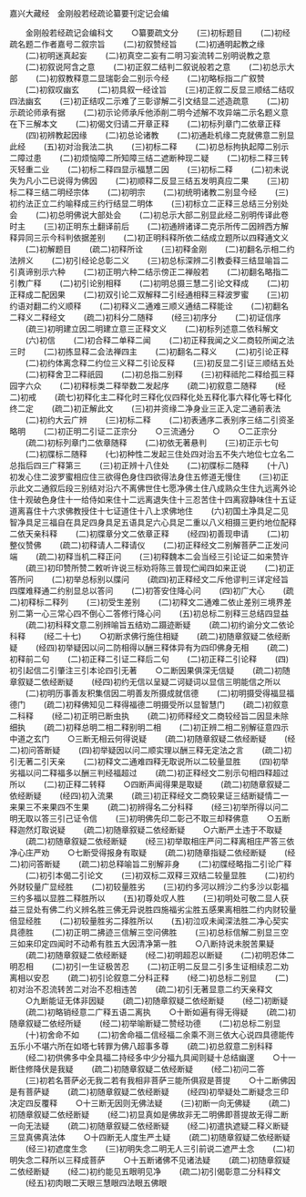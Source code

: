 <!-- { "loadSidebar": true } -->
嘉兴大藏经　金刚般若经疏论纂要刊定记会编


　　金刚般若经疏记会编科文
　　○纂要疏文分
　　(三)初标题目
　　(二)初经疏名题二作者嘉号二叙宗旨
　　(二)初叙赞经旨
　　(二)初通明起教之缘
　　(二)初明迷真起妄
　　(二)初真空二妄有二明习妄流转二别明说教之意
　　(二)初叙说阿含之意
　　(二)初正叙二结判二叙说般若之意
　　(二)初总示大部
　　(二)初叙教释意二显瑞彰会二别示今经
　　(二)初略标指二广叙赞
　　(二)初叙叹幽玄
　　(二)初具叙一经诠旨
　　(三)初正叙二反显三顺结二结叹四法幽玄
　　(三)初正结叹二示难了三彰谬解二引文结显二述造疏意
　　(二)初示疏论师承有据
　　(二)初示论师承斥他添削二明今述解不攻异端二示名题义意在下三解本文
　　(二)初偈文归请二开章正释
　　(二)初标列章门二依章正释
　　(四)初辨教起因缘
　　(二)初总论诸教
　　(二)初通赴机缘二克就佛意二别显此经
　　(五)初对治我法二执
　　(三)初标二释
　　(二)初总标拘执起障二别示二障过患
　　(二)初烦恼障二所知障三结二遮断种现二疑
　　(二)初标二释三转灭轻重二业
　　(二)初标二释四显示福慧二因
　　(三)初标二释
　　(二)初未说失为凡小二已说得为佛因
　　(二)初顺释二反显三结五发明真应二果
　　(三)初标二释三结二明经宗体
　　(二)初明宗
　　(二)初统明诸教二别显今经
　　(三)初约法正立二约喻释成三约行结显二明体
　　(三)初标立二正释三总结三分别处会
　　(二)初总明佛说大部处会
　　(二)初总示大部二别显此经二别明传译此卷时主
　　(三)初正明东土翻译前后
　　(二)初通辨诸译二克示所传二因辨西方解释异同三示今科判依据差别
　　(二)初正明科释所依二结成立题所以四释通文义
　　(二)初解题目
　　(疏二)初释所诠
　　(三)初释金刚
　　(二)初翻名示相二约法辨义
　　(二)初引经论总彰二义
　　(三)初总标深辨二引教委释三结显喻旨二引真谛别示六种
　　(二)初正明六种二结示傍正二禅般若
　　(二)初翻名略指二引教广释
　　(二)初引论别相释
　　(二)初明总摄三慧二引论文释成
　　(二)初正释成二配因果
　　(二)初双引论二双解释二引经通相释三释波罗蜜
　　(三)初约语对翻二约义顺释
　　(二)初释义二通难三顺义通结二释能诠
　　(二)初翻名二释义二释经文
　　(疏二)初科分二随释
　　(经三)初序分
　　(二)初证信序
　　(疏三)初明建立因二明建立意三正释文义
　　(二)初标列述意二依科解文
　　(六)初信
　　(二)初合释二单释二闻
　　(二)初正释我闻之义二商较所闻之法三时
　　(二)初拣显释二会法禅四主
　　(二)初翻名二释义
　　(二)初引论正释
　　(二)初约体离念释二约位三义释二引论反释
　　(三)初反显二引证三顺结五处
　　(二)初释舍卫二释祇园
　　(二)初总指二别释
　　(三)初释祗陀二释给孤三释园字六众
　　(二)初释标类二释举数二发起序
　　(疏二)初叙意二随释
　　(经二)初戒
　　(疏七)初释化主二释化时三释化仪四释化处五释化事六释化等七释化终二定
　　(疏二)初正解此文
　　(三)初并资缘二净身业三正入定二通前表法
　　(二)初约大云广辨
　　(三)初标二释
　　(二)初表通序二表别序三结二引资圣略明
　　(二)初正明二引证二正宗分
　　○三流通分
　　○
　　○二正宗分
　　(疏二)初标列章门二依章随释
　　(二)初依无著悬判
　　(三)初正示七句
　　(二)初牒标二随释
　　(七)初种性二发起三住处四对治五不失六地位七立名二总指后四三广释第三
　　(三)初正辨十八住处
　　(二)初牒标二随释
　　(十八)初发心住二波罗蜜相应住三欲得色身住四欲得法身住五修道无慢住
　　(三)初正示此文二通叙后段三别结对沿六不离佛世住七愿净佛土住八成熟众生住九远离外论住十观破色身住十一给侍如来住十二远离退失住十三忍苦住十四离寂静味住十五证道离喜住十六求佛教授住十七证道住十八上求佛地住
　　(六)初国土净具足二见智净具足三福自在具足四身具足五语具足六心具足二重以八义相摄三更约地位配释二依天亲科释
　　(二)初牒章分文二依章正释
　　(经四)初善现申请
　　(二)初整仪赞佛
　　(疏二)初释请人二释请仪
　　(二)初正释经文二别解菩萨二正发问端
　　(疏二)初释当机二释正问
　　(三)初释魏本二会当经三引论证二如来赞许
　　(疏三)初印赞所赞二敕听许说三标劝将陈三普现伫闻四如来正说
　　(二)初正答所问
　　(二)初举总标别以牒问
　　(疏四)初正释经文二斥他谬判三详定经旨四牒难释通二约别显总以答问
　　(二)初答安住降心问
　　(四)初广大心
　　(疏二)初释标二释列
　　(三)初受生差别
　　(二)初释文二通难二依止差别三境界差别二第一心三常心四不倒心二答修行降心问
　　(五)初总标二别释三总结四显益
　　(疏二)初科释文意二别辨喻旨五结劝二蹑迹断疑
　　(疏二)初约谕分文二依论科释
　　(经二十七)
　　○初断求佛行施住相疑
　　(疏二)初随章叙疑二依经断疑
　　(经四)初举疑因以问二防相得以酬三释体异有为四印佛身无相
　　(疏二)初释前二句
　　(二)初正释二引证二释后二句
　　(二)初正释二引论释
　　(四)初引起信二引肇注三引本论四引无著
　　○二断因果俱深无信疑
　　(疏二)初随章叙疑二依经断疑
　　(经四)初约无信以呈疑二诃疑词以显信三明能信之所以
　　(二)初明历事善友积集信因二明善友所摄成就信德
　　(二)初明摄受得福显福德门
　　(疏二)初释佛知见二释得福德二明摄受所以显智慧门
　　(疏二)初叙意二科释
　　(经二)初正明已断虫执
　　(疏二)初师释经文二商较经旨二因显未除细执
　　(疏二)初释总明二相二释别明二相
　　(二)初正辨二相二别解征意四示中道之玄门
　　○三断无相云何得说疑
　　(疏二)初随章叙疑二依经断疑
　　(经二)初问答断疑
　　(四)初举疑因以问二顺实理以酬三释无定法之言
　　(疏二)初引无著二引天亲
　　(二)初释文二通难四释无取说所以二较量显胜
　　(四)初举劣福以问二释福多以酬三判经福超过
　　(疏二)初正释经文二别示句相四释超过所以
　　(二)初正释二转释
　　○四断声闻得果是取疑
　　(疏二)初随章叙疑二依经断疑
　　(经四)初入流果
　　(疏三)初正释经文二商较果证三结断疑情二一来果三不来果四不生果
　　(疏二)初辨得名二分科释
　　(经三)初举所得以问二明无取以答三引己证令信
　　(三)初明佛先印二彰己不取三却释佛意
　　○五断释迦然灯取说疑
　　(疏二)初随章叙疑二依经断疑
　　○六断严土违于不取疑
　　(疏二)初随章叙疑二依经断疑
　　(经三)初举取相庄严问二释离相庄严答三依净心庄严劝
　　○七断受得报身有取疑
　　(疏二)初随章指疑二依经断疑
　　(经二)初问答断疑
　　(疏二)初总释喻旨二别解非身
　　(二)初牒经略指二引论广释
　　(二)初引本偈二引论文
　　(三)初双标二双释三双结二较量显胜
　　(二)初约外财较量广显经胜
　　(二)初较量胜劣
　　(三)初约多河以辨沙二约多沙以彰福三约多福以显胜二释胜所以
　　(五)初尊处叹人胜
　　(三)初明处可敬二显人获益三显处有佛二约义辨名胜三佛无异说胜四施福劣尘胜五感果离相胜二约内财较量倍显经胜
　　(二)初较量胜劣二择胜所以
　　(五)初泣叹未闻深法胜二净心契实具德胜
　　(二)初正明二拂迹三信解三空问佛胜
　　(三)初总标信解二别显三空三如来印定四闻时不动希有胜五大因清净第一胜
　　○八断持说未脱苦果疑
　　(疏二)初随章叙疑二依经断疑
　　(经二)初明超忍以断疑
　　(二)初明忍体二明忍相
　　(二)初引一生证极苦忍
　　(二)初正明二反显二引多生证相续忍二劝离相以安忍
　　(疏二)初引论叙意二分科正释
　　(经二)初总标二别显
　　(二)初对治不忍流转苦二对治不忍相违苦
　　(疏二)初引无著显意二约天亲释文
　　○九断能证无体非因疑
　　(疏二)初随章叙疑二依经断疑
　　(经二)初断疑
　　(疏二)初略销经意二广释五语二离执
　　○十断如遍有得无得疑
　　(疏二)初随章叙疑二依经所疑
　　(经二)初举喻断疑二赞经功德
　　(二)初总标二别显
　　(十)初舍命不如
　　(二)初舍命福二信经福二余乘不测三依大心说四具德能传五乐小不堪六所在如塔七转罪为佛八超事多尊
　　(疏二)初总叙意二别科释
　　(经二)初供佛多中全具福二持经多中少分福九具闻则疑十总结幽邃
　　○十一断住修降伏是我疑
　　(疏二)初随章叙疑二依经断疑
　　(经二)初问二答
　　(三)初若名菩萨必无我二若有我相非菩萨三能所俱寂是菩提
　　○十二断佛因是有菩萨疑
　　(疏二)初随章叙疑二依经断疑
　　(经四)初举疑处二断疑念三印决定四反覆释
　　○十三断无因则无佛法疑
　　(三)初断一向无佛疑
　　(疏二)初随章叙疑二依经断疑
　　(经二)初显真如是佛故非无二明佛即菩提故无得二断一向无法疑
　　(疏二)初随章叙疑二依经断疑
　　(经二)初遣执遮疑二释义断疑三显真佛真法体
　　○十四断无人度生严土疑
　　(疏二)初随章叙疑二依经断疑
　　(经三)初遮度生念
　　(三)初明失念二明无人三引前说二遮严土念
　　(二)初明失念二释所以三释成菩萨
　　○十五断诸佛不见诸法疑
　　(疏二)初随章叙疑二依经断疑
　　(经二)初约能见五眼明见净
　　(疏二)初引偈彰意二分科释文
　　(经五)初肉眼二天眼三慧眼四法眼五佛眼
